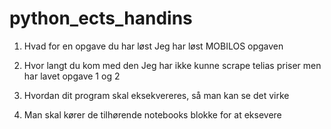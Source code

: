# python_ects_handins

1. Hvad for en opgave du har løst
Jeg  har løst MOBILOS opgaven

2. Hvor langt du kom med den
Jeg har ikke kunne scrape telias priser men har lavet opgave 1 og 2

3. Hvordan dit program skal eksekvereres, så man kan se det virke
4. Man skal kører de tilhørende notebooks blokke for at eksevere
